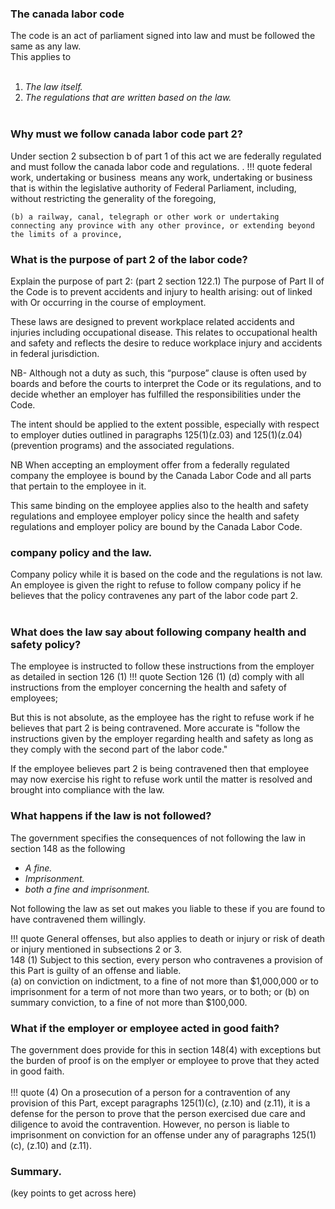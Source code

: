 ### The canada labor code

The code is an act of parliament signed into law and must be followed the same as any law.<br>
This applies to <br>
<br>
1. *The law itself.*<br>
2. *The regulations that are written based on the law.*<br><br>

### Why must we follow canada labor code part 2?
Under section 2 subsection b of part 1 of this act we are federally regulated and must follow the canada labor code and regulations.
.
!!! quote
    federal work, undertaking or business means any work, undertaking or business that is within the legislative authority of Federal Parliament, including, without restricting the generality of the foregoing,

    (b) a railway, canal, telegraph or other work or undertaking connecting any province with any other province, or extending beyond the limits of a province,


### What is the purpose of part 2 of the labor code?
Explain the purpose of part 2: (part 2 section 122.1)
The purpose of Part II of the Code is to prevent accidents and injury to health arising:
out of
linked with 
Or occurring in the course of employment.

These laws are designed to prevent workplace related accidents and injuries including occupational disease.
This relates to occupational health and safety and reflects the desire to reduce workplace injury and accidents in federal jurisdiction. 

NB-
Although not a duty as such, this “purpose” clause is often used by boards and before the courts to interpret the Code or its regulations, and to decide whether an employer has fulfilled the responsibilities under the Code.

The intent should be applied to the extent possible, especially with respect to employer duties outlined in paragraphs 125(1)(z.03) and 125(1)(z.04) (prevention programs) and the associated regulations.

NB
When accepting an employment offer from a federally regulated company the employee is bound by the Canada Labor Code and all parts that pertain to the employee in it.

This same binding on the employee applies also to the health and safety regulations and employee employer policy since the health and safety regulations and employer policy are bound by the Canada Labor Code.

### company policy and the law.
Company policy while it is based on the code and the regulations is not law. <br>
An employee is given the right to refuse to follow company policy if he believes that the policy contravenes any part of the labor code part 2. <br>
<br>

### What does the law say about following company health and safety policy?
The employee is instructed to follow these instructions from the employer as detailed in section 126 (1)
!!! quote
    Section 126 (1) 
    (d) comply with all instructions from the employer concerning the health and safety of employees;

But this is not absolute, as the employee has the right to refuse work if he believes that part 2 is being contravened. More accurate is "follow the instructions given by the employer regarding health and safety as long as they comply with the second part of the labor code." <br>

If the employee believes part 2 is being contravened then that employee may now exercise his right to refuse work until the matter is resolved and brought into compliance with the law.

### What happens if the law is not followed?

The government specifies the consequences of not following the law in section 148 as the following<br>

- *A fine.* <br>
- *Imprisonment.* <br>
- *both a fine and imprisonment.*<br>

Not following the law as set out makes you liable to these if you are found to have contravened them willingly. <br>

!!! quote
    General offenses, but also applies to death or injury or risk of death or injury mentioned in subsections 2 or 3.<br>
    148 (1) Subject to this section, every person who contravenes a provision of this Part is guilty of an offense and liable.<br>
    (a) on conviction on indictment, to a fine of not more than $1,000,000 or to imprisonment for a term of not more than two years, or to both; or
    (b) on summary conviction, to a fine of not more than $100,000. <br>


### What if the employer or employee acted in good faith?

The government does provide for this in section 148(4) with exceptions but the burden of proof is on the emplyer or employee to prove that they acted in good faith. <br><br>
!!! quote 
    (4) On a prosecution of a person for a contravention of any provision of this Part, except paragraphs 125(1)(c), (z.10) and (z.11), it is a defense for the person to prove that the person exercised due care and diligence to avoid the contravention. However, no person is liable to imprisonment on conviction for an offense under any of paragraphs 125(1)(c), (z.10) and (z.11).

### Summary.
(key points to get across here)